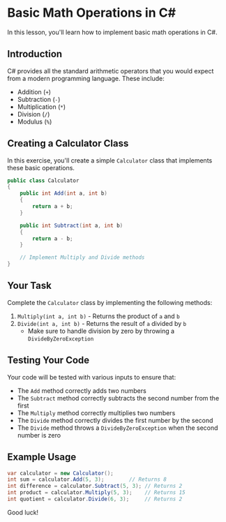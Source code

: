 # Basic Math Operations in C#

In this lesson, you'll learn how to implement basic math operations in C#.

## Introduction

C# provides all the standard arithmetic operators that you would expect from a modern programming language. These include:

- Addition (`+`)
- Subtraction (`-`)
- Multiplication (`*`)
- Division (`/`)
- Modulus (`%`)

## Creating a Calculator Class

In this exercise, you'll create a simple `Calculator` class that implements these basic operations.

```csharp
public class Calculator
{
    public int Add(int a, int b)
    {
        return a + b;
    }

    public int Subtract(int a, int b)
    {
        return a - b;
    }

    // Implement Multiply and Divide methods
}
```

## Your Task

Complete the `Calculator` class by implementing the following methods:

1. `Multiply(int a, int b)` - Returns the product of `a` and `b`
2. `Divide(int a, int b)` - Returns the result of `a` divided by `b`
   - Make sure to handle division by zero by throwing a `DivideByZeroException`

## Testing Your Code

Your code will be tested with various inputs to ensure that:

- The `Add` method correctly adds two numbers
- The `Subtract` method correctly subtracts the second number from the first
- The `Multiply` method correctly multiplies two numbers
- The `Divide` method correctly divides the first number by the second
- The `Divide` method throws a `DivideByZeroException` when the second number is zero

## Example Usage

```csharp
var calculator = new Calculator();
int sum = calculator.Add(5, 3);        // Returns 8
int difference = calculator.Subtract(5, 3); // Returns 2
int product = calculator.Multiply(5, 3);    // Returns 15
int quotient = calculator.Divide(6, 3);     // Returns 2
```

Good luck!
